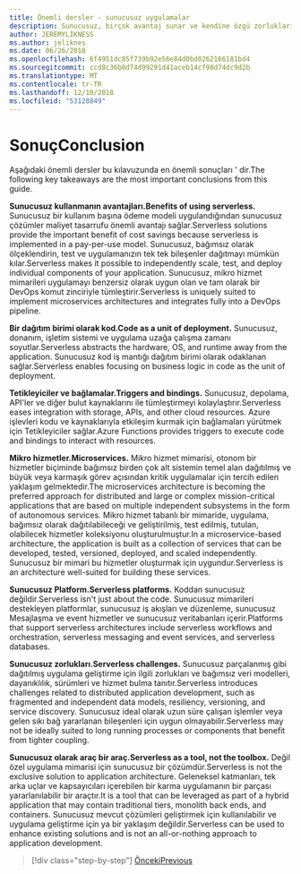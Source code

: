 ```yaml
---
title: Önemli dersler - sunucusuz uygulamalar
description: Sunucusuz, birçok avantaj sunar ve kendine özgü zorlukları vardır. Bu kılavuzu önemli dersler özeti.
author: JEREMYLIKNESS
ms.author: jeliknes
ms.date: 06/26/2018
ms.openlocfilehash: 6f4951dc85f739b92e56e84d0bd0262166181bd4
ms.sourcegitcommit: ccd8c36b0d74d99291d41aceb14cf98d74dc9d2b
ms.translationtype: MT
ms.contentlocale: tr-TR
ms.lasthandoff: 12/10/2018
ms.locfileid: "53128849"
---
```

# <a name="conclusion"></a><span data-ttu-id="d423c-104">Sonuç</span><span class="sxs-lookup"><span data-stu-id="d423c-104">Conclusion</span></span>

<span data-ttu-id="d423c-105">Aşağıdaki önemli dersler bu kılavuzunda en önemli sonuçları ' dir.</span><span class="sxs-lookup"><span data-stu-id="d423c-105">The following key takeaways are the most important conclusions from this guide.</span></span>

<span data-ttu-id="d423c-106">**Sunucusuz kullanmanın avantajları.**</span><span class="sxs-lookup"><span data-stu-id="d423c-106">**Benefits of using serverless.**</span></span> <span data-ttu-id="d423c-107">Sunucusuz bir kullanım başına ödeme modeli uygulandığından sunucusuz çözümler maliyet tasarrufu önemli avantajı sağlar.</span><span class="sxs-lookup"><span data-stu-id="d423c-107">Serverless solutions provide the important benefit of cost savings because serverless is implemented in a pay-per-use model.</span></span> <span data-ttu-id="d423c-108">Sunucusuz, bağımsız olarak ölçeklendirin, test ve uygulamanızın tek tek bileşenler dağıtmayı mümkün kılar.</span><span class="sxs-lookup"><span data-stu-id="d423c-108">Serverless makes it possible to independently scale, test, and deploy individual components of your application.</span></span> <span data-ttu-id="d423c-109">Sunucusuz, mikro hizmet mimarileri uygulamayı benzersiz olarak uygun olan ve tam olarak bir DevOps komut zinciriyle tümleştirir.</span><span class="sxs-lookup"><span data-stu-id="d423c-109">Serverless is uniquely suited to implement microservices architectures and integrates fully into a DevOps pipeline.</span></span>

<span data-ttu-id="d423c-110">**Bir dağıtım birimi olarak kod.**</span><span class="sxs-lookup"><span data-stu-id="d423c-110">**Code as a unit of deployment.**</span></span> <span data-ttu-id="d423c-111">Sunucusuz, donanım, işletim sistemi ve uygulama uzağa çalışma zamanı soyutlar.</span><span class="sxs-lookup"><span data-stu-id="d423c-111">Serverless abstracts the hardware, OS, and runtime away from the application.</span></span> <span data-ttu-id="d423c-112">Sunucusuz kod iş mantığı dağıtım birimi olarak odaklanan sağlar.</span><span class="sxs-lookup"><span data-stu-id="d423c-112">Serverless enables focusing on business logic in code as the unit of deployment.</span></span>

<span data-ttu-id="d423c-113">**Tetikleyiciler ve bağlamalar.**</span><span class="sxs-lookup"><span data-stu-id="d423c-113">**Triggers and bindings.**</span></span> <span data-ttu-id="d423c-114">Sunucusuz, depolama, API'ler ve diğer bulut kaynaklarını ile tümleştirmeyi kolaylaştırır.</span><span class="sxs-lookup"><span data-stu-id="d423c-114">Serverless eases integration with storage, APIs, and other cloud resources.</span></span> <span data-ttu-id="d423c-115">Azure işlevleri kodu ve kaynaklarıyla etkileşim kurmak için bağlamaları yürütmek için Tetikleyiciler sağlar.</span><span class="sxs-lookup"><span data-stu-id="d423c-115">Azure Functions provides triggers to execute code and bindings to interact with resources.</span></span>

<span data-ttu-id="d423c-116">**Mikro hizmetler.**</span><span class="sxs-lookup"><span data-stu-id="d423c-116">**Microservices.**</span></span> <span data-ttu-id="d423c-117">Mikro hizmet mimarisi, otonom bir hizmetler biçiminde bağımsız birden çok alt sistemin temel alan dağıtılmış ve büyük veya karmaşık görev açısından kritik uygulamalar için tercih edilen yaklaşım gelmektedir.</span><span class="sxs-lookup"><span data-stu-id="d423c-117">The microservices architecture is becoming the preferred approach for distributed and large or complex mission-critical applications that are based on multiple independent subsystems in the form of autonomous services.</span></span> <span data-ttu-id="d423c-118">Mikro hizmet tabanlı bir mimaride, uygulama, bağımsız olarak dağıtılabileceği ve geliştirilmiş, test edilmiş, tutulan, olabilecek hizmetler koleksiyonu oluşturulmuştur.</span><span class="sxs-lookup"><span data-stu-id="d423c-118">In a microservice-based architecture, the application is built as a collection of services that can be developed, tested, versioned, deployed, and scaled independently.</span></span> <span data-ttu-id="d423c-119">Sunucusuz bir mimari bu hizmetler oluşturmak için uygundur.</span><span class="sxs-lookup"><span data-stu-id="d423c-119">Serverless is an architecture well-suited for building these services.</span></span>

<span data-ttu-id="d423c-120">**Sunucusuz Platform.**</span><span class="sxs-lookup"><span data-stu-id="d423c-120">**Serverless platforms.**</span></span> <span data-ttu-id="d423c-121">Koddan sunucusuz değildir.</span><span class="sxs-lookup"><span data-stu-id="d423c-121">Serverless isn't just about the code.</span></span> <span data-ttu-id="d423c-122">Sunucusuz mimarileri destekleyen platformlar, sunucusuz iş akışları ve düzenleme, sunucusuz Mesajlaşma ve event hizmetler ve sunucusuz veritabanları içerir.</span><span class="sxs-lookup"><span data-stu-id="d423c-122">Platforms that support serverless architectures include serverless workflows and orchestration, serverless messaging and event services, and serverless databases.</span></span>

<span data-ttu-id="d423c-123">**Sunucusuz zorlukları.**</span><span class="sxs-lookup"><span data-stu-id="d423c-123">**Serverless challenges.**</span></span> <span data-ttu-id="d423c-124">Sunucusuz parçalanmış gibi dağıtılmış uygulama geliştirme için ilgili zorlukları ve bağımsız veri modelleri, dayanıklılık, sürümleri ve hizmet bulma tanıtır.</span><span class="sxs-lookup"><span data-stu-id="d423c-124">Serverless introduces challenges related to distributed application development, such as fragmented and independent data models, resiliency, versioning, and service discovery.</span></span> <span data-ttu-id="d423c-125">Sunucusuz ideal olarak uzun süre çalışan işlemler veya gelen sıkı bağ yararlanan bileşenleri için uygun olmayabilir.</span><span class="sxs-lookup"><span data-stu-id="d423c-125">Serverless may not be ideally suited to long running processes or components that benefit from tighter coupling.</span></span>

<span data-ttu-id="d423c-126">**Sunucusuz olarak araç bir araç.**</span><span class="sxs-lookup"><span data-stu-id="d423c-126">**Serverless as a tool, not the toolbox.**</span></span> <span data-ttu-id="d423c-127">Değil özel uygulama mimarisi için sunucusuz bir çözümdür.</span><span class="sxs-lookup"><span data-stu-id="d423c-127">Serverless is not the exclusive solution to application architecture.</span></span> <span data-ttu-id="d423c-128">Geleneksel katmanları, tek arka uçlar ve kapsayıcıları içerebilen bir karma uygulamanın bir parçası yararlanılabilir bir araçtır.</span><span class="sxs-lookup"><span data-stu-id="d423c-128">It is a tool that can be leveraged as part of a hybrid application that may contain traditional tiers, monolith back ends, and containers.</span></span> <span data-ttu-id="d423c-129">Sunucusuz mevcut çözümleri geliştirmek için kullanılabilir ve uygulama geliştirme için ya bir yaklaşım değildir.</span><span class="sxs-lookup"><span data-stu-id="d423c-129">Serverless can be used to enhance existing solutions and is not an all-or-nothing approach to application development.</span></span>

>[!div class="step-by-step"]
>[<span data-ttu-id="d423c-130">Önceki</span><span class="sxs-lookup"><span data-stu-id="d423c-130">Previous</span></span>](serverless-business-scenarios.md)